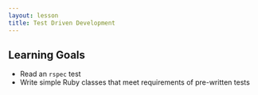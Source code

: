 ```yaml
---
layout: lesson
title: Test Driven Development
---
```


## Learning Goals

- Read an `rspec` test
- Write simple Ruby classes that meet requirements of pre-written tests
